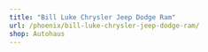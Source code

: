 ```yaml
---
title: "Bill Luke Chrysler Jeep Dodge Ram"
url: /phoenix/bill-luke-chrysler-jeep-dodge-ram/
shop: Autohaus
---
```

